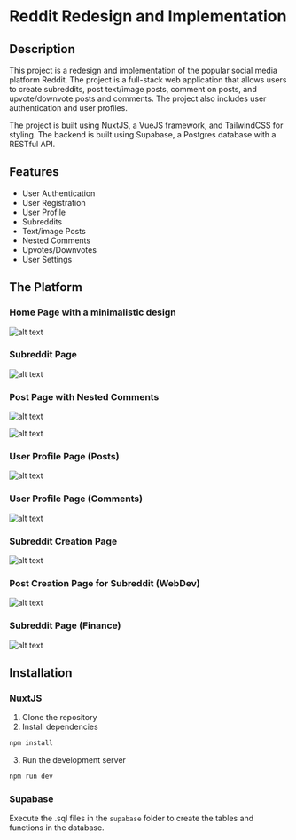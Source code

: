 # Reddit Redesign and Implementation

## Description

This project is a redesign and implementation of the popular social media platform Reddit. The project is a full-stack web application that allows users to create subreddits, post text/image posts, comment on posts, and upvote/downvote posts and comments. The project also includes user authentication and user profiles.

The project is built using NuxtJS, a VueJS framework, and TailwindCSS for styling. The backend is built using Supabase, a Postgres database with a RESTful API.

## Features

- User Authentication
- User Registration
- User Profile
- Subreddits
- Text/image Posts
- Nested Comments
- Upvotes/Downvotes
- User Settings

## The Platform

### Home Page with a minimalistic design
![alt text](screenshots/main.png)

### Subreddit Page

![alt text](screenshots/camping.png)

### Post Page with Nested Comments

![alt text](screenshots/post.png)

![alt text](screenshots/comments.png)

### User Profile Page (Posts)

![alt text](screenshots/profile_post.png)

### User Profile Page (Comments)

![alt text](screenshots/profile_comm.png)

### Subreddit Creation Page

![alt text](screenshots/createsub.png)

### Post Creation Page for Subreddit (WebDev)

![alt text](screenshots/createpost.png)

### Subreddit Page (Finance) 

![alt text](screenshots/webdev.png)


## Installation

### NuxtJS

1. Clone the repository
2. Install dependencies
```bash
npm install
```
3. Run the development server
```bash
npm run dev
```

### Supabase

Execute the .sql files in the  `supabase` folder to create the tables and functions in the database.
